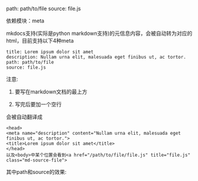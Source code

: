 path: path/to/file
source: file.js

依赖模块：meta

mkdocs支持(实际是python markdown支持)的元信息内容，会被自动转为对应的html，目前支持以下4种meta


    title: Lorem ipsum dolor sit amet
    description: Nullam urna elit, malesuada eget finibus ut, ac tortor.
    path: path/to/file
    source: file.js

注意:

1. 要写在markdown文档的最上方

2. 写完后要加一个空行

会被自动翻译成

    <head>
    <meta name="description" content="Nullam urna elit, malesuada eget finibus ut, ac tortor.">
    <title>Lorem ipsum dolor sit amet</title>
    </head>
    以及<body>中某个位置会看到<a href="/path/to/file/file.js" title="file.js" class="md-source-file">

其中path和source的效果:
